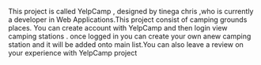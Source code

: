 This project is called YelpCamp , designed by tinega chris ,who is currently a developer in Web Applications.This project consist of camping grounds places. You can create account with YelpCamp and then login view camping stations . once logged in you can create your own anew camping station and it will be added onto main list.You can also leave a review on your experience with YelpCamp project 
